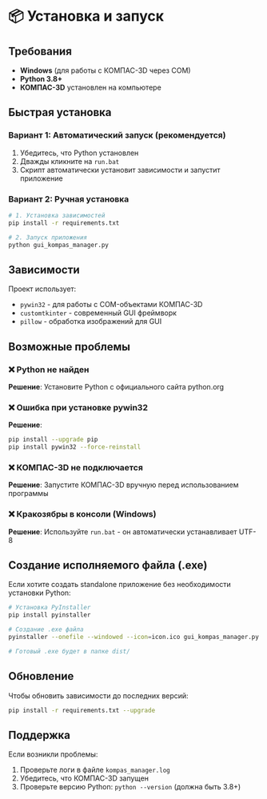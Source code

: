 # 📦 Установка и запуск

## Требования

- **Windows** (для работы с КОМПАС-3D через COM)
- **Python 3.8+** 
- **КОМПАС-3D** установлен на компьютере

## Быстрая установка

### Вариант 1: Автоматический запуск (рекомендуется)

1. Убедитесь, что Python установлен
2. Дважды кликните на `run.bat`
3. Скрипт автоматически установит зависимости и запустит приложение

### Вариант 2: Ручная установка

```bash
# 1. Установка зависимостей
pip install -r requirements.txt

# 2. Запуск приложения
python gui_kompas_manager.py
```

## Зависимости

Проект использует:
- `pywin32` - для работы с COM-объектами КОМПАС-3D
- `customtkinter` - современный GUI фреймворк
- `pillow` - обработка изображений для GUI

## Возможные проблемы

### ❌ Python не найден
**Решение**: Установите Python с официального сайта python.org

### ❌ Ошибка при установке pywin32
**Решение**: 
```bash
pip install --upgrade pip
pip install pywin32 --force-reinstall
```

### ❌ КОМПАС-3D не подключается
**Решение**: Запустите КОМПАС-3D вручную перед использованием программы

### ❌ Кракозябры в консоли (Windows)
**Решение**: Используйте `run.bat` - он автоматически устанавливает UTF-8

## Создание исполняемого файла (.exe)

Если хотите создать standalone приложение без необходимости установки Python:

```bash
# Установка PyInstaller
pip install pyinstaller

# Создание .exe файла
pyinstaller --onefile --windowed --icon=icon.ico gui_kompas_manager.py

# Готовый .exe будет в папке dist/
```

## Обновление

Чтобы обновить зависимости до последних версий:

```bash
pip install -r requirements.txt --upgrade
```

## Поддержка

Если возникли проблемы:
1. Проверьте логи в файле `kompas_manager.log`
2. Убедитесь, что КОМПАС-3D запущен
3. Проверьте версию Python: `python --version` (должна быть 3.8+)

